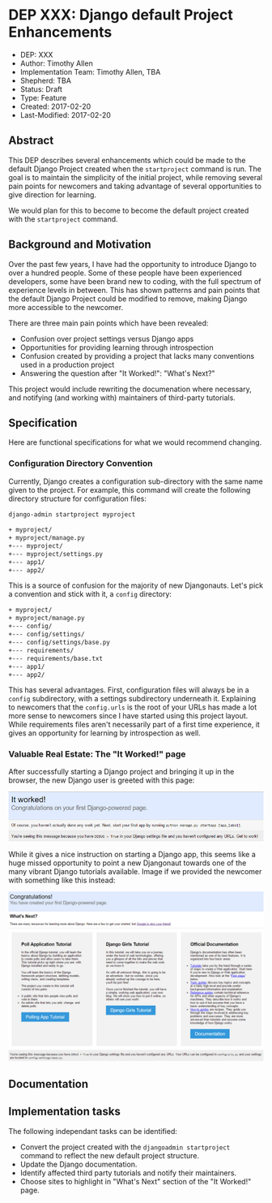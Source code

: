 # DEP XXX: Django default Project Enhancements

* DEP: XXX
* Author: Timothy Allen
* Implementation Team: Timothy Allen, TBA
* Shepherd: TBA
* Status: Draft
* Type: Feature
* Created: 2017-02-20
* Last-Modified: 2017-02-20

## Abstract

This DEP describes several enhancements which could be made to the default Django Project created when the `startproject` command is run. The goal is to maintain the simplicity of the initial project, while removing several pain points for newcomers and taking advantage of several opportunities to give direction for learning.

We would plan for this to become to become the default project created with the `startproject` command.

## Background and Motivation

Over the past few years, I have had the opportunity to introduce Django to over a hundred people. Some of these people have been experienced developers, some have been brand new to coding, with the full spectrum of experience levels in between. This has shown patterns and pain points that the default Django Project could be modified to remove, making Django more accessible to the newcomer.

There are three main pain points which have been revealed:

* Confusion over project settings versus Django apps
* Opportunities for providing learning through introspection
* Confusion created by providing a project that lacks many conventions used in a production project
* Answering the question after "It Worked!": "What's Next?"

This project would include rewriting the documenation where necessary, and notifying (and working with) maintainers of third-party tutorials.

## Specification

Here are functional specifications for what we would recommend changing.

### Configuration Directory Convention

Currently, Django creates a configuration sub-directory with the same name given to the project. For example, this command will create the following directory structure for configuration files:

    django-admin startproject myproject

```
+ myproject/
+ myproject/manage.py
+--- myproject/
+--- myproject/settings.py
+--- app1/
+--- app2/
```

This is a source of confusion for the majority of new Djangonauts. Let's pick a convention and stick with it, a `config` directory:

```
+ myproject/
+ myproject/manage.py
+--- config/
+--- config/settings/
+--- config/settings/base.py
+--- requirements/
+--- requirements/base.txt
+--- app1/
+--- app2/
```

This has several advantages. First, configuration files will always be in a `config` subdirectory, with a settings subdirectory underneath it. Explaining to newcomers that the `config.urls` is the root of your URLs has made a lot more sense to newcomers since I have started using this project layout. While requirements files aren't necessarily part of a first time experience, it gives an opportunity for learning by introspection as well.

### Valuable Real Estate: The "It Worked!" page

After successfully starting a Django project and bringing it up in the browser, the new Django user is greeted with this page:

![Django's 'It Worked!' Page](img/itworked.jpg "Django's 'It Worked!' Page")

While it gives a nice instruction on starting a Django app, this seems like a huge missed opportunity to point a new Djangonaut towards one of the many vibrant Django tutorials available. Image if we provided the newcomer with something like this instead:

![Proposal 'Congratulations!' Page](img/congrats.jpg "Proposal 'Congratulations!' Page")

## Documentation

## Implementation tasks

The following independant tasks can be identified:

* Convert the project created with the `djangoadmin startproject` command to reflect the new default project structure.
* Update the Django documentation.
* Identify affected third party tutorials and notify their maintainers.
* Choose sites to highlight in "What's Next" section of the "It Worked!" page.
